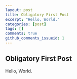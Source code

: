 ```yaml
---
layout: post
title: Obligatory First Post
excerpt: "Hello, World."
categories: [post]
tags: []
comments: true
github_comments_issueid: 1
---
```


## Obligatory First Post
Hello, World. 

